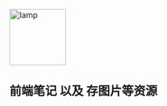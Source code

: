 <p align="left"><img src="https://kinghuuu.github.io/Resource/img/lamp.png" alt="lamp" width="100"/></p>

## 前端笔记 以及 存图片等资源
